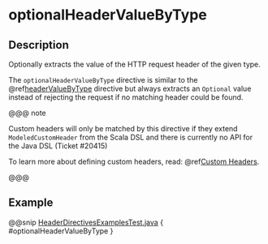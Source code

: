 # optionalHeaderValueByType

## Description

Optionally extracts the value of the HTTP request header of the given type.

The `optionalHeaderValueByType` directive is similar to the @ref[headerValueByType](headerValueByType.md) directive but always extracts
an `Optional` value instead of rejecting the request if no matching header could be found.

@@@ note

Custom headers will only be matched by this directive if they extend `ModeledCustomHeader`
from the Scala DSL and there is currently no API for the Java DSL (Ticket #20415)

To learn more about defining custom headers, read: @ref[Custom Headers](../../../common/http-model.md#custom-headers).

@@@

## Example

@@snip [HeaderDirectivesExamplesTest.java](../../../../../../../test/java/docs/http/javadsl/server/directives/HeaderDirectivesExamplesTest.java) { #optionalHeaderValueByType }

